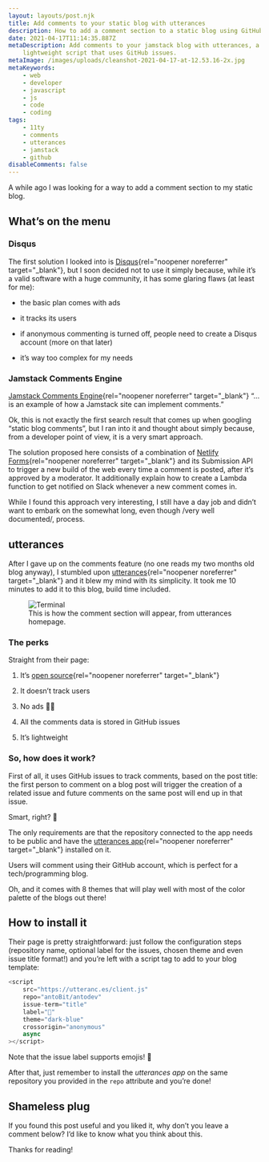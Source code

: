 ```yaml
---
layout: layouts/post.njk
title: Add comments to your static blog with utterances
description: How to add a comment section to a static blog using GitHub issues
date: 2021-04-17T11:14:35.887Z
metaDescription: Add comments to your jamstack blog with utterances, a
    lightweight script that uses GitHub issues.
metaImage: /images/uploads/cleanshot-2021-04-17-at-12.53.16-2x.jpg
metaKeywords:
    - web
    - developer
    - javascript
    - js
    - code
    - coding
tags:
    - 11ty
    - comments
    - utterances
    - jamstack
    - github
disableComments: false
---
```


A while ago I was looking for a way to add a comment section to my static blog.

## What’s on the menu

### Disqus

The first solution I looked into is [Disqus](https://blog.disqus.com/){rel="noopener noreferrer" target="\_blank"}, but I soon decided not to use it simply because, while it’s a valid software with a huge community, it has some glaring flaws (at least for me):

-   the basic plan comes with ads

-   it tracks its users

-   if anonymous commenting is turned off, people need to create a Disqus account (more on that later)

-   it’s way too complex for my needs

### Jamstack Comments Engine

[Jamstack Comments Engine](https://jamstack-comments.netlify.app/){rel="noopener noreferrer" target="\_blank"} “… is an example of how a Jamstack site can implement comments.”

Ok, this is not exactly the first search result that comes up when googling “static blog comments”, but I ran into it and thought about simply because, from a developer point of view, it is a very smart approach.

The solution proposed here consists of a combination of [Netlify Forms](https://docs.netlify.com/forms/setup/){rel="noopener noreferrer" target="\_blank"} and its Submission API to trigger a new build of the web every time a comment is posted, after it’s approved by a moderator. It additionally explain how to create a Lambda function to get notified on Slack whenever a new comment comes in.

While I found this approach very interesting, I still have a day job and didn’t want to embark on the somewhat long, even though /very well documented/, process.

## utterances

After I gave up on the comments feature (no one reads my two months old blog anyway), I stumbled upon [utterances](https://utteranc.es/){rel="noopener noreferrer" target="\_blank"} and it blew my mind with its simplicity. It took me 10 minutes to add it to this blog, build time included.

<figure>
    <img class="rounded-corners" src="/images/uploads/cleanshot-2021-04-17-at-12.53.16-2x.jpg" alt="Terminal" title="Terminal" />
    <figcaption class="image-caption-text">This is how the comment section will appear, from utterances homepage.</a></figcaption>
</figure>

### The perks

Straight from their page:

1. It’s [open source](https://github.com/utterance){rel="noopener noreferrer" target="\_blank"}

2. It doesn’t track users

3. No ads 👏🏻

4. All the comments data is stored in GitHub issues

5. It’s lightweight

### So, how does it work?

First of all, it uses GitHub issues to track comments, based on the post title: the first person to comment on a blog post will trigger the creation of a related issue and future comments on the same post will end up in that issue.

Smart, right? 🔮

The only requirements are that the repository connected to the app needs to be public and have the [utterances app](https://github.com/apps/utterances){rel="noopener noreferrer" target="\_blank"} installed on it.

Users will comment using their GitHub account, which is perfect for a tech/programming blog.

Oh, and it comes with 8 themes that will play well with most of the color palette of the blogs out there!

## How to install it

Their page is pretty straightforward: just follow the configuration steps (repository name, optional label for the issues, chosen theme and even issue title format!) and you’re left with a script tag to add to your blog template:

```js
<script
    src="https://utteranc.es/client.js"
    repo="antoBit/antodev"
    issue-term="title"
    label="💬"
    theme="dark-blue"
    crossorigin="anonymous"
    async
></script>
```

Note that the issue label supports emojis! 🎉

After that, just remember to install the _utterances app_ on the same repository you provided in the `repo` attribute and you’re done!

## Shameless plug

If you found this post useful and you liked it, why don’t you leave a comment below? I’d like to know what you think about this.

Thanks for reading!
